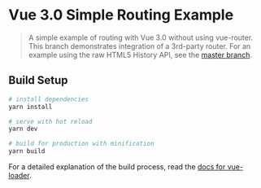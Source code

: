 # Vue 3.0 Simple Routing Example

> A simple example of routing with Vue 3.0 without using vue-router. This branch demonstrates integration of a 3rd-party router. For an example using the raw HTML5 History API, see the [master branch](https://github.com/phanan/vue-3.0-simple-routing-example/).

## Build Setup

``` bash
# install dependencies
yarn install

# serve with hot reload
yarn dev

# build for production with minification
yarn build
```

For a detailed explanation of the build process, read the [docs for vue-loader](https://vue-loader.vuejs.org/).
